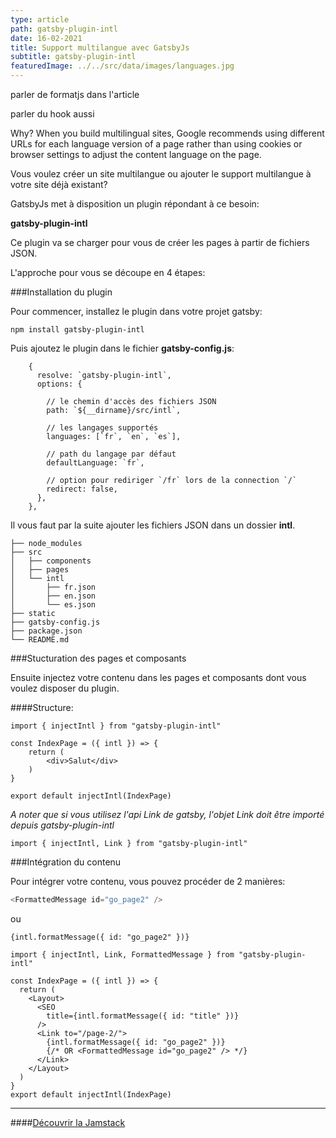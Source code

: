 ```yaml
---
type: article
path: gatsby-plugin-intl
date: 16-02-2021
title: Support multilangue avec GatsbyJs
subtitle: gatsby-plugin-intl
featuredImage: ../../src/data/images/languages.jpg
---
```


parler de formatjs dans l'article

parler du hook aussi

Why? When you build multilingual sites, Google recommends using different URLs for each language version of a page rather than using cookies or browser settings to adjust the content language on the page.

Vous voulez créer un site multilangue ou ajouter le support multilangue à votre site déjà existant?

GatsbyJs met à disposition un plugin répondant à ce besoin:

**gatsby-plugin-intl**

Ce plugin va se charger pour vous de créer les pages à partir de fichiers JSON.

L'approche pour vous se découpe en 4 étapes:

###Installation du plugin

Pour commencer, installez le plugin dans votre projet gatsby:

```
npm install gatsby-plugin-intl

```

Puis ajoutez le plugin dans le fichier **gatsby-config.js**:

```
    {
      resolve: `gatsby-plugin-intl`,
      options: {

        // le chemin d'accès des fichiers JSON
        path: `${__dirname}/src/intl`,

        // les langages supportés
        languages: [`fr`, `en`, `es`],

        // path du langage par défaut
        defaultLanguage: `fr`,

        // option pour rediriger `/fr` lors de la connection `/`
        redirect: false,
      },
    },
```

Il vous faut par la suite ajouter les fichiers JSON dans un dossier **intl**.

```
├── node_modules
├── src
│   ├── components
│   ├── pages
│   └── intl
│       ├── fr.json
│       ├── en.json
│       └── es.json
├── static
├── gatsby-config.js
├── package.json
└── README.md
```

###Stucturation des pages et composants

Ensuite injectez votre contenu dans les pages et composants dont vous voulez disposer du plugin.

####Structure:

```
import { injectIntl } from "gatsby-plugin-intl"
```

```
const IndexPage = ({ intl }) => {
    return (
        <div>Salut</div>
    )
}
```

```
export default injectIntl(IndexPage)
```

_A noter que si vous utilisez l'api Link de gatsby, l'objet Link doit être importé depuis gatsby-plugin-intl_

```
import { injectIntl, Link } from "gatsby-plugin-intl"
```

###Intégration du contenu

Pour intégrer votre contenu, vous pouvez procéder de 2 manières:

```javascript
<FormattedMessage id="go_page2" />
```

ou

```
{intl.formatMessage({ id: "go_page2" })}
```

```
import { injectIntl, Link, FormattedMessage } from "gatsby-plugin-intl"

const IndexPage = ({ intl }) => {
  return (
    <Layout>
      <SEO
        title={intl.formatMessage({ id: "title" })}
      />
      <Link to="/page-2/">
        {intl.formatMessage({ id: "go_page2" })}
        {/* OR <FormattedMessage id="go_page2" /> */}
      </Link>
    </Layout>
  )
}
export default injectIntl(IndexPage)
```

---

####[Découvrir la Jamstack](https://jamstack.org/)
